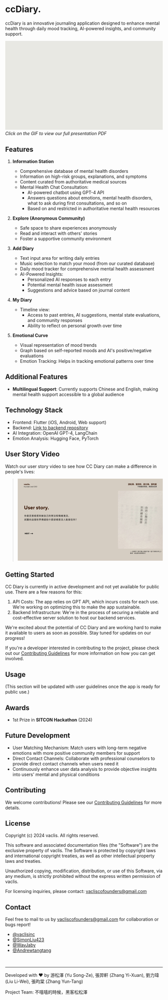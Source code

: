 # ccDiary.

ccDiary is an innovative journaling application designed to enhance mental health through daily mood tracking, AI-powered insights, and community support.

[![CC Diary Intro](https://raw.githubusercontent.com/SimonLiu423/cc_diary/ec4694b2518ead544a0f982be761f6c4276f51dd/presentation/ccDiary_intro.gif)](https://github.com/SimonLiu423/cc_diary/blob/61104e21db6f5a4cf7f9cfe8a971b073cdf62ecd/presentation/ccDiary.pdf)
*Click on the GIF to view our full presentation PDF*

## Features

1. **Information Station**
   - Comprehensive database of mental health disorders
   - Information on high-risk groups, explanations, and symptoms
   - Content curated from authoritative medical sources
   - Mental Health Chat Consultation:
     - AI-powered chatbot using GPT-4 API
     - Answers questions about emotions, mental health disorders, what to ask during first consultations, and so on
     - Based on and restricted in authoritative mental health resources

2. **Explore (Anonymous Community)**
   - Safe space to share experiences anonymously
   - Read and interact with others' stories
   - Foster a supportive community environment

3. **Add Diary**
   - Text input area for writing daily entries
   - Music selection to match your mood (from our curated database)
   - Daily mood tracker for comprehensive mental health assessment
   - AI-Powered Insights:
     - Personalized AI responses to each entry
     - Potential mental health issue assessment
     - Suggestions and advice based on journal content

4. **My Diary**
   - Timeline view:
      - Access to past entries, AI suggestions, mental state evaluations, and community responses
      - Ability to reflect on personal growth over time

5. **Emotional Curve**
   - Visual representation of mood trends
   - Graph based on self-reported moods and AI's positive/negative evaluations
   - Emotion Tracking: Helps in tracking emotional patterns over time

## Additional Features

- **Multilingual Support**: Currently supports Chinese and English, making mental health support accessible to a global audience

## Technology Stack

- Frontend: Flutter (iOS, Android, Web support)
- Backend: [Link to backend repository](https://github.com/Andrewtangtang/CCdiary-backend)
- AI Integration: OpenAI GPT-4, LangChain
- Emotion Analysis: Hugging Face, PyTorch

## User Story Video

Watch our user story video to see how CC Diary can make a difference in people's lives:

> [![CC Diary User Story](https://raw.githubusercontent.com/SimonLiu423/cc_diary/84030d4f39d50c8c18220fc63f916ca8559be5fa/presentation/img/ccDiary-0002.jpg)](https://www.youtube.com/watch?v=5liPXXo4A1I)

## Getting Started

CC Diary is currently in active development and not yet available for public use. There are a few reasons for this:

1. API Costs: The app relies on GPT API, which incurs costs for each use. We're working on optimizing this to make the app sustainable.
2. Backend Infrastructure: We're in the process of securing a reliable and cost-effective server solution to host our backend services.

We're excited about the potential of CC Diary and are working hard to make it available to users as soon as possible. Stay tuned for updates on our progress!

If you're a developer interested in contributing to the project, please check out our [Contributing Guidelines](CONTRIBUTING.md) for more information on how you can get involved.

## Usage

(This section will be updated with user guidelines once the app is ready for public use.)

## Awards

- 1st Prize in **SITCON Hackathon** (2024)

## Future Development

- User Matching Mechanism: Match users with long-term negative emotions with more positive community members for support
- Direct Contact Channels: Collaborate with professional counselors to provide direct contact channels when users need it
- Continuously enhance user data analysis to provide objective insights into users' mental and physical conditions

## Contributing

We welcome contributions! Please see our [Contributing Guidelines](CONTRIBUTING.md) for more details.

## License

Copyright (c) 2024 vaclis. All rights reserved.

This software and associated documentation files (the "Software") are the exclusive property of vaclis. The Software is protected by copyright laws and international copyright treaties, as well as other intellectual property laws and treaties.

Unauthorized copying, modification, distribution, or use of this Software, via any medium, is strictly prohibited without the express written permission of vaclis.

For licensing inquiries, please contact: vacliscofounders@gmail.com

## Contact

Feel free to mail to us by vacliscofounders@gmail.com for collaboration or bugs report!

- [@vaclisinc](https://www.github.com/vaclisinc)
- [@SimonLiu423](https://www.github.com/SimonLiu423)
- [@WavJaby](https://www.github.com/WavJaby)
- [@Andrewtangtang](https://www.github.com/Andrewtangtang) 

<br>

---


Developed with ❤️ by 游松澤 (Yu Song-Ze), 張羿軒 (Zhang Yi-Xuan), 劉力瑋 (Liu Li-Wei), 張昀棠 (Zhang Yun-Tang)

Project Team: 不嘻嘻的時候，黑客松松澤
